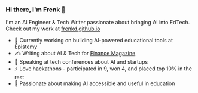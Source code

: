 ### Hi there, I'm Frenk 👋 

I'm an AI Engineer & Tech Writer passionate about bringing AI into EdTech. Check out my work at [frenkd.github.io](https://frenkd.github.io)

- 🔭 Currently working on building AI-powered educational tools at [Epistemy](https://epistemy.io)
- ✍️ Writing about AI & Tech for [Finance Magazine](https://www.finance.si/author?id=FRDRA)
- 🎤 Speaking at tech conferences about AI and startups
- ⚡ Love hackathons - participated in 9, won 4, and placed top 10% in the rest
- 🤖 Passionate about making AI accessible and useful in education

<!--
[![Frenk's GitHub stats](https://github-readme-stats.vercel.app/api?username=frenkd)](https://github.com/anuraghazra/github-readme-stats)
-->
